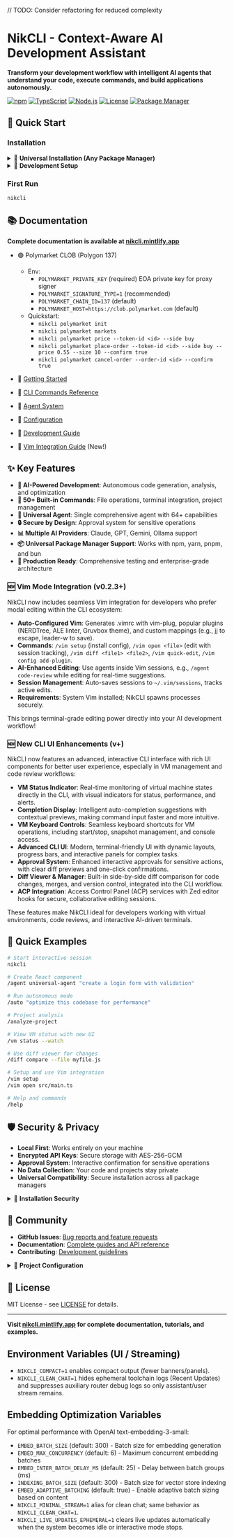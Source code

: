 // TODO: Consider refactoring for reduced complexity

# NikCLI - Context-Aware AI Development Assistant

**Transform your development workflow with intelligent AI agents that understand your code, execute commands, and build applications autonomously.**

[![npm](https://img.shields.io/npm/v/@nicomatt69/nikcli)](https://www.npmjs.com/package/@nicomatt69/nikcli)
[![TypeScript](https://img.shields.io/badge/TypeScript-5.3+-blue)](https://www.typescriptlang.org/)
[![Node.js](https://img.shields.io/badge/Node.js-18+-green)](https://nodejs.org/)
[![License](https://img.shields.io/badge/license-MIT-green)](LICENSE)
[![Package Manager](https://img.shields.io/badge/supports-npm%20%7C%20yarn%20%7C%20pnpm%20%7C%20bun-brightgreen)](https://www.npmjs.com/package/@nicomatt69/nikcli)

## 🚀 Quick Start

### Installation

<details>
<summary>🔧 <strong>Universal Installation (Any Package Manager)</strong></summary>

#### Quick Install (Recommended)

```bash
# Unix/macOS - Universal installer auto-detects best package manager
curl -fsSL https://raw.githubusercontent.com/nikomatt69/nikcli-main/main/installer/install.sh | bash

# Windows PowerShell
iwr -useb https://raw.githubusercontent.com/nikomatt69/nikcli-main/main/installer/install.ps1 | iex
```

#### Manual Installation

Choose your preferred package manager:

```bash
# npm
npm install -g @nicomatt69/nikcli

# yarn
yarn global add @nicomatt69/nikcli

# pnpm
pnpm install -g @nicomatt69/nikcli

# bun
bun install -g @nicomatt69/nikcli
```

#### Specify Package Manager

```bash
# Force specific package manager with installer
curl -fsSL https://raw.githubusercontent.com/nikomatt69/nikcli-main/main/installer/install.sh | bash -s pnpm

# Windows PowerShell with specific manager
iwr -useb https://raw.githubusercontent.com/nikomatt69/nikcli-main/main/installer/install.ps1 | iex -PackageManager yarn
```

</details>

<details>
<summary>🔨 <strong>Development Setup</strong></summary>

```bash
# Clone repository
git clone https://github.com/nikomatt69/nikcli-main
cd nikcli-main

# Install dependencies (development uses pnpm for optimal performance)
pnpm install

# Build and start
pnpm run build
pnpm start
```

**Development Scripts:**

- `pnpm start` - Start in development mode
- `pnpm run dev` - Development with watch mode
- `pnpm run build` - Compile TypeScript
- `pnpm test` - Run tests
- `pnpm run build:binary` - Create binary distribution

> **Note**: Development uses pnpm for optimal performance, but NikCLI supports installation with any package manager.

</details>

### First Run

```bash
nikcli
```

## 📚 Documentation

**Complete documentation is available at [nikcli.mintlify.app](https://nikcli.mintlify.app)**
- 🟣 Polymarket CLOB (Polygon 137)
  - Env:
    - `POLYMARKET_PRIVATE_KEY` (required) EOA private key for proxy signer
    - `POLYMARKET_SIGNATURE_TYPE=1` (recommended)
    - `POLYMARKET_CHAIN_ID=137` (default)
    - `POLYMARKET_HOST=https://clob.polymarket.com` (default)
  - Quickstart:
    - `nikcli polymarket init`
    - `nikcli polymarket markets`
    - `nikcli polymarket price --token-id <id> --side buy`
    - `nikcli polymarket place-order --token-id <id> --side buy --price 0.55 --size 10 --confirm true`
    - `nikcli polymarket cancel-order --order-id <id> --confirm true`


- 📖 [Getting Started](https://nikcli.mintlify.app/quickstart/installation)
- 🎯 [CLI Commands Reference](https://nikcli.mintlify.app/cli-reference/commands-overview)
- 🤖 [Agent System](https://nikcli.mintlify.app/agent-system/overview)
- 🔨 [Configuration](https://nikcli.mintlify.app/configuration)
- 🔨 [Development Guide](https://nikcli.mintlify.app/contributing/development)
- 📝 [Vim Integration Guide](https://nikcli.mintlify.app/features/vim-mode) (New!)

## ✨ Key Features

- **🤖 AI-Powered Development**: Autonomous code generation, analysis, and optimization
- **🔧 50+ Built-in Commands**: File operations, terminal integration, project management
- **🌟 Universal Agent**: Single comprehensive agent with 64+ capabilities
- **🔒 Secure by Design**: Approval system for sensitive operations
- **📊 Multiple AI Providers**: Claude, GPT, Gemini, Ollama support
- **📦 Universal Package Manager Support**: Works with npm, yarn, pnpm, and bun
- **🚀 Production Ready**: Comprehensive testing and enterprise-grade architecture

### 🆕 **Vim Mode Integration (v0.2.3+)**

NikCLI now includes seamless Vim integration for developers who prefer modal editing within the CLI ecosystem:

- **Auto-Configured Vim**: Generates .vimrc with vim-plug, popular plugins (NERDTree, ALE linter, Gruvbox theme), and custom mappings (e.g., jj to escape, leader-w to save).
- **Commands**: `/vim setup` (install config), `/vim open <file>` (edit with session tracking), `/vim diff <file1> <file2>`, `/vim quick-edit`, `/vim config add-plugin`.
- **AI-Enhanced Editing**: Use agents inside Vim sessions, e.g., `/agent code-review` while editing for real-time suggestions.
- **Session Management**: Auto-saves sessions to `~/.vim/sessions`, tracks active edits.
- **Requirements**: System Vim installed; NikCLI spawns processes securely.

This brings terminal-grade editing power directly into your AI development workflow!

### 🆕 New CLI UI Enhancements (v+)

NikCLI now features an advanced, interactive CLI interface with rich UI components for better user experience, especially in VM management and code review workflows:

- **VM Status Indicator**: Real-time monitoring of virtual machine states directly in the CLI, with visual indicators for status, performance, and alerts.
- **Completion Display**: Intelligent auto-completion suggestions with contextual previews, making command input faster and more intuitive.
- **VM Keyboard Controls**: Seamless keyboard shortcuts for VM operations, including start/stop, snapshot management, and console access.
- **Advanced CLI UI**: Modern, terminal-friendly UI with dynamic layouts, progress bars, and interactive panels for complex tasks.
- **Approval System**: Enhanced interactive approvals for sensitive actions, with clear diff previews and one-click confirmations.
- **Diff Viewer & Manager**: Built-in side-by-side diff comparison for code changes, merges, and version control, integrated into the CLI workflow.
- **ACP Integration**: Access Control Panel (ACP) services with Zed editor hooks for secure, collaborative editing sessions.

These features make NikCLI ideal for developers working with virtual environments, code reviews, and interactive AI-driven terminals.

## 🎯 Quick Examples

```bash
# Start interactive session
nikcli

# Create React component
/agent universal-agent "create a login form with validation"

# Run autonomous mode
/auto "optimize this codebase for performance"

# Project analysis
/analyze-project

# View VM status with new UI
/vm status --watch

# Use diff viewer for changes
/diff compare --file myfile.js

# Setup and use Vim integration
/vim setup
/vim open src/main.ts

# Help and commands
/help
```

## 🛡️ Security & Privacy

- **Local First**: Works entirely on your machine
- **Encrypted API Keys**: Secure storage with AES-256-GCM
- **Approval System**: Interactive confirmation for sensitive operations
- **No Data Collection**: Your code and projects stay private
- **Universal Compatibility**: Secure installation across all package managers

<details>
<summary>🔐 <strong>Installation Security</strong></summary>

Our universal installers include security features:

- **Automatic verification** of Node.js version requirements
- **Package manager detection** and validation
- **Fallback mechanisms** if primary installation fails
- **No elevated privileges** required for global installation
- **Source verification** from official npm registry

**Installer Files:**

- [`installer/install.sh`](installer/install.sh) - Unix/macOS universal installer
- [`installer/install.ps1`](installer/install.ps1) - Windows PowerShell installer

</details>

## 🤝 Community

- **GitHub Issues**: [Bug reports and feature requests](https://github.com/nikomatt69/nikcli-main/issues)
- **Documentation**: [Complete guides and API reference](https://nikcli.mintlify.app)
- **Contributing**: [Development guidelines](https://nikcli.mintlify.app/contributing/development)

<details>
<summary>🔧 <strong>Project Configuration</strong></summary>

**Package Manager Support:**

- Development optimized with `pnpm` for faster builds and reduced disk usage
- Universal installation support for all major package managers
- Cross-platform compatibility with intelligent fallbacks

**Key Files:**

- [`package.json`](package.json) - Main package configuration with universal engine support
- [`pnpm-workspace.yaml`](pnpm-workspace.yaml) - pnpm workspace configuration
- [`.npmrc`](.npmrc) - npm/pnpm configuration for optimal development experience

</details>

## 📄 License

MIT License - see [LICENSE](LICENSE) for details.

---

**Visit [nikcli.mintlify.app](https://nikcli.mintlify.app) for complete documentation, tutorials, and examples.**

## Environment Variables (UI / Streaming)

- `NIKCLI_COMPACT=1` enables compact output (fewer banners/panels).
- `NIKCLI_CLEAN_CHAT=1` hides ephemeral toolchain logs (Recent Updates) and suppresses auxiliary router debug logs so only assistant/user stream remains.

## Embedding Optimization Variables

For optimal performance with OpenAI text-embedding-3-small:

- `EMBED_BATCH_SIZE` (default: 300) - Batch size for embedding generation
- `EMBED_MAX_CONCURRENCY` (default: 6) - Maximum concurrent embedding batches
- `EMBED_INTER_BATCH_DELAY_MS` (default: 25) - Delay between batch groups (ms)
- `INDEXING_BATCH_SIZE` (default: 300) - Batch size for vector store indexing
- `EMBED_ADAPTIVE_BATCHING` (default: true) - Enable adaptive batch sizing based on content
- `NIKCLI_MINIMAL_STREAM=1` alias for clean chat; same behavior as `NIKCLI_CLEAN_CHAT=1`.
- `NIKCLI_LIVE_UPDATES_EPHEMERAL=1` clears live updates automatically when the system becomes idle or interactive mode stops.
